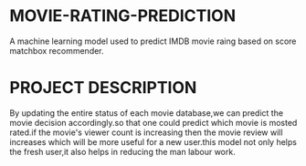 # MOVIE-RATING-PREDICTION
A machine learning model used to predict IMDB movie raing based on score matchbox recommender.
# PROJECT DESCRIPTION
By updating the entire status of each movie database,we can predict the movie decision accordingly.so that one could predict which movie is mosted rated.if the movie's viewer count is increasing then the movie review will increases which will be more useful for a new user.this model not only helps the fresh user,it also helps in reducing the man labour
work.
